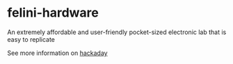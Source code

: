 # felini-hardware
An extremely affordable and user-friendly pocket-sized electronic lab that is easy to replicate

See more information on [hackaday](https://hackaday.io/project/192130-felini-revolutionary-pocket-sized-electronic-lab)


